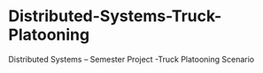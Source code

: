 # Distributed-Systems-Truck-Platooning
Distributed Systems – Semester Project -Truck Platooning Scenario
